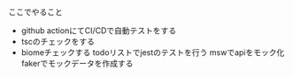 ここでやること
- github actionにてCI/CDで自動テストをする
- tscのチェックをする
- biomeチェックする
todoリストでjestのテストを行う
mswでapiをモック化
fakerでモックデータを作成する
